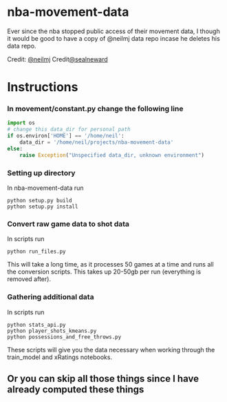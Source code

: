 # nba-movement-data
Ever since the nba stopped public access of their movement data, I though it would be good to have a copy of @neilmj data repo incase he deletes his data repo.

Credit: [@neilmj](https://github.com/neilmj/BasketballData)
Credit[@sealneward](https://github.com/sealneaward)

# Instructions

### In movement/constant.py change the following line
```py 
import os
# change this data_dir for personal path
if os.environ['HOME'] == '/home/neil':
    data_dir = '/home/neil/projects/nba-movement-data'
else:
    raise Exception("Unspecified data_dir, unknown environment")
```
### Setting up directory 
In nba-movement-data run
```
python setup.py build
python setup.py install
```
### Convert raw game data to shot data
In scripts run
```
python run_files.py
```
This will take a long time, as it processes 50 games at a time and runs all the conversion scripts. This takes up 20-50gb per run (everything is removed after). 

### Gathering additional data
In scripts run
```
python stats_api.py
python player_shots_kmeans.py
python possessions_and_free_throws.py
```
These scripts will give you the data necessary when working through the train_model and xRatings notebooks.

## Or you can skip all those things since I have already computed these things
